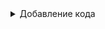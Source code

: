 <details>

<summary>Добавление кода</summary>

### Добавлнеие любого кода

```
<pre><code class="language-LANGUAGES">
CODE
</code></pre>
```

</details>
